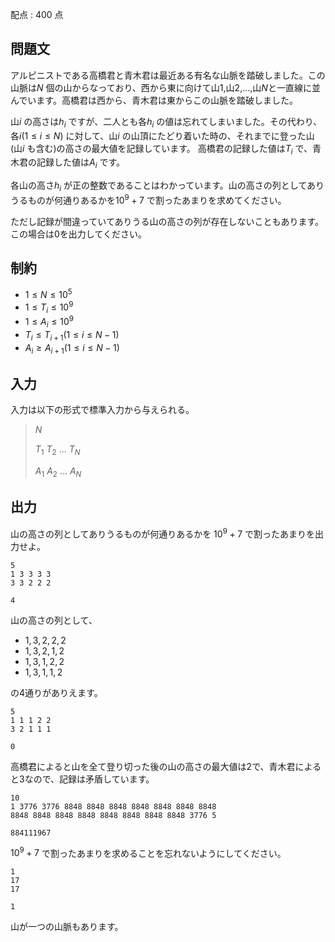 配点 : $400$ 点

## 問題文

アルピニストである高橋君と青木君は最近ある有名な山脈を踏破しました。この山脈は$N$ 個の山からなっており、西から東に向けて山$1$,山$2$,$...$,山$N$と一直線に並んでいます。高橋君は西から、青木君は東からこの山脈を踏破しました。

山$i$ の高さは$h_i$ ですが、二人とも各$h_i$ の値は忘れてしまいました。その代わり、各$i (1 \leq i \leq N)$ に対して、山$i$ の山頂にたどり着いた時の、それまでに登った山(山$i$ も含む)の高さの最大値を記録しています。 高橋君の記録した値は$T_i$ で、青木君の記録した値は$A_i$ です。

各山の高さ$h_i$ が正の整数であることはわかっています。山の高さの列としてありうるものが何通りあるかを$10^9+7$ で割ったあまりを求めてください。

ただし記録が間違っていてありうる山の高さの列が存在しないこともあります。この場合は$0$を出力してください。

## 制約

- $1 \leq N \leq 10^5$
- $1 \leq T_i \leq 10^9$
- $1 \leq A_i \leq 10^9$
- $T_i \leq T_{i+1} (1 \leq i \leq N-1)$
- $A_i \geq A_{i+1} (1 \leq i \leq N-1)$

## 入力

入力は以下の形式で標準入力から与えられる。

> $N$
> 
> $T_1$ $T_2$ $...$ $T_N$
> 
> $A_1$ $A_2$ $...$ $A_N$

## 出力

山の高さの列としてありうるものが何通りあるかを $10^9+7$ で割ったあまりを出力せよ。

```input1
5
1 3 3 3 3
3 3 2 2 2
```

```output1
4
```

山の高さの列として、

- $1,3,2,2,2$
- $1,3,2,1,2$
- $1,3,1,2,2$
- $1,3,1,1,2$

の$4$通りがありえます。

```input2
5
1 1 1 2 2
3 2 1 1 1
```

```output2
0
```

高橋君によると山を全て登り切った後の山の高さの最大値は$2$で、青木君によると$3$なので、記録は矛盾しています。

```input3
10
1 3776 3776 8848 8848 8848 8848 8848 8848 8848
8848 8848 8848 8848 8848 8848 8848 8848 3776 5
```

```output3
884111967
```

$10^9+7$ で割ったあまりを求めることを忘れないようにしてください。

```input4
1
17
17
```

```output4
1
```

山が一つの山脈もあります。